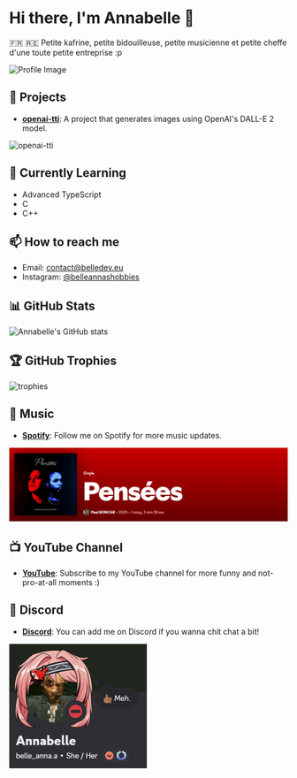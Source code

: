 # Hi there, I'm Annabelle 👋

🇫🇷 🇷🇪 Petite kafrine, petite bidouilleuse, petite musicienne et petite cheffe d'une toute petite entreprise :p

![Profile Image](https://via.placeholder.com/150)

## 🔭 Projects

- **[openai-tti](https://github.com/belledev-eu/openai-tti)**: A project that generates images using OpenAI's DALL-E 2 model.

![openai-tti](https://via.placeholder.com/300x200)

## 🌱 Currently Learning

- Advanced TypeScript
- C
- C++

## 📫 How to reach me

- Email: [contact@belledev.eu](mailto:contact@belledev.eu)
- Instagram: [@belleannashobbies](https://www.instagram.com/belleannashobbies)

## 📊 GitHub Stats

![Annabelle's GitHub stats](https://github-readme-stats.vercel.app/api?username=belledev-eu&show_icons=true&theme=radical)

## 🏆 GitHub Trophies

![trophies](https://github-profile-trophy.vercel.app/?username=belledev-eu&theme=radical)

## 🎵 Music

- **[Spotify](https://open.spotify.com/intl-fr/artist/72BZYvYhtrlWz7sgQqpEiF)**: Follow me on Spotify for more music updates.

[![Latest Single](image-1.png)](https://open.spotify.com/intl-fr/artist/72BZYvYhtrlWz7sgQqpEiF)

## 📺 YouTube Channel

- **[YouTube](https://www.youtube.com/@belle_anna.a)**: Subscribe to my YouTube channel for more funny and not-pro-at-all moments :\)

## 💬 Discord

- **[Discord](https://discord.com/channels/@me)**: You can add me on Discord if you wanna chit chat a bit!

![alt text](image-3.png)
